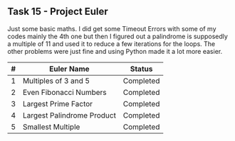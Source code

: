 ## Task 15 - Project Euler
Just some basic maths. I did get some Timeout Errors with some of my codes mainly the 4th one but then I figured out a palindrome is supposedly a multiple of 11 and used it to reduce a few iterations for the loops. The other problems were just fine and using Python made it a lot more easier.

| # | Euler Name | Status |
| --- | --- | --- |
| 1 | <a herf="https://github.com/TarunRaveesh/amFOSS-tasks/blob/main/Task-15/1.%20Multiples%20of%203%20and%205.py"> Multiples of 3 and 5 </a> | Completed |
| 2 | <a herf="https://github.com/TarunRaveesh/amFOSS-tasks/blob/main/Task-15/2.%20Even%20Fibonacci%20Numbers.py"> Even Fibonacci Numbers </a> | Completed |
| 3 | <a herf="https://github.com/TarunRaveesh/amFOSS-tasks/blob/main/Task-15/3.%20Largest%20Prime%20Factor.py"> Largest Prime Factor </a> | Completed |
| 4 | <a herf="https://github.com/TarunRaveesh/amFOSS-tasks/blob/main/Task-15/4.%20Largest%20Palindrome%20Product.py"> Largest Palindrome Product </a> | Completed |
| 5 | <a herf="https://github.com/TarunRaveesh/amFOSS-tasks/blob/main/Task-15/5.%20Smallest%20Multiple.py"> Smallest Multiple </a> | Completed |
